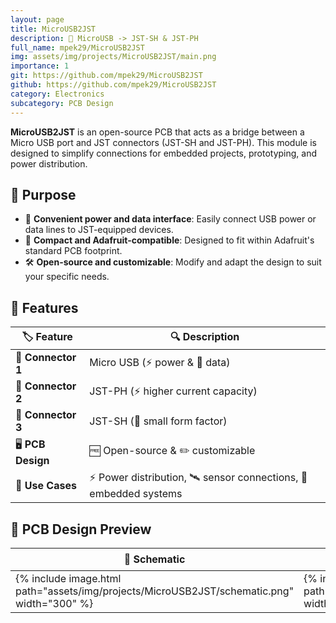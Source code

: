 ```yaml
---
layout: page
title: MicroUSB2JST
description: 🔌 MicroUSB -> JST-SH & JST-PH
full_name: mpek29/MicroUSB2JST
img: assets/img/projects/MicroUSB2JST/main.png
importance: 1
git: https://github.com/mpek29/MicroUSB2JST
github: https://github.com/mpek29/MicroUSB2JST
category: Electronics
subcategory: PCB Design
---
```



**MicroUSB2JST** is an open-source PCB that acts as a bridge between a Micro USB port and JST connectors (JST-SH and JST-PH). This module is designed to simplify connections for embedded projects, prototyping, and power distribution.

## 🎯 Purpose

- 🔌 **Convenient power and data interface**: Easily connect USB power or data lines to JST-equipped devices.
- 📏 **Compact and Adafruit-compatible**: Designed to fit within Adafruit's standard PCB footprint.
- 🛠️ **Open-source and customizable**: Modify and adapt the design to suit your specific needs.

## 📝 Features

| 🏷️ Feature       | 🔍 Description |
|----------------|-------------|
| 🔌 **Connector 1** | Micro USB (⚡ power & 🔄 data) |
| 🔌 **Connector 2** | JST-PH (⚡ higher current capacity) |
| 🔌 **Connector 3** | JST-SH (📏 small form factor) |
| 🖥️ **PCB Design**  | 🆓 Open-source & ✏️ customizable |
| 🎯 **Use Cases**   | ⚡ Power distribution, 🛰️ sensor connections, 🤖 embedded systems 

## 📐 PCB Design Preview

| 📜 Schematic | 🖥️ PCB Layout | 🏗️ 3D |
|-----------|-----------|-----------|
| {% include image.html path="assets/img/projects/MicroUSB2JST/schematic.png" width="300" %} | {% include image.html path="assets/img/projects/MicroUSB2JST/pcb_layout.png" width="300" %} | {% include image.html path="assets/img/projects/MicroUSB2JST/3d.png" width="300" %} |

